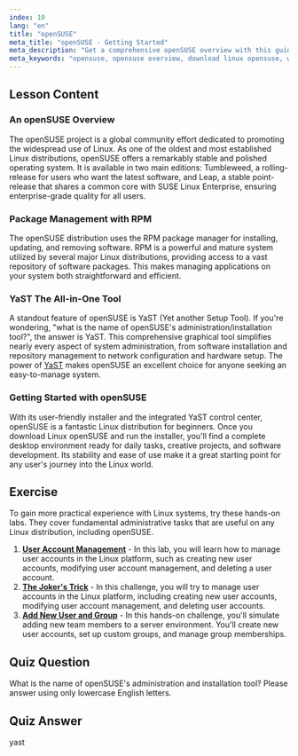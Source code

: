 ```yaml
---
index: 10
lang: "en"
title: "openSUSE"
meta_title: "openSUSE - Getting Started"
meta_description: "Get a comprehensive openSUSE overview with this guide. Learn about its history, RPM packages, and the powerful YaST tool. Discover why openSUSE is a stable, user-friendly choice and where to download Linux openSUSE."
meta_keywords: "opensuse, opensuse overview, download linux opensuse, what is the name of opensuse's administration/installation tool?, Linux distribution, RPM, YaST, Linux for beginners"
---
```


## Lesson Content

### An openSUSE Overview

The openSUSE project is a global community effort dedicated to promoting the widespread use of Linux. As one of the oldest and most established Linux distributions, openSUSE offers a remarkably stable and polished operating system. It is available in two main editions: Tumbleweed, a rolling-release for users who want the latest software, and Leap, a stable point-release that shares a common core with SUSE Linux Enterprise, ensuring enterprise-grade quality for all users.

### Package Management with RPM

The openSUSE distribution uses the RPM package manager for installing, updating, and removing software. RPM is a powerful and mature system utilized by several major Linux distributions, providing access to a vast repository of software packages. This makes managing applications on your system both straightforward and efficient.

### YaST The All-in-One Tool

A standout feature of openSUSE is YaST (Yet another Setup Tool). If you're wondering, "what is the name of openSUSE's administration/installation tool?", the answer is YaST. This comprehensive graphical tool simplifies nearly every aspect of system administration, from software installation and repository management to network configuration and hardware setup. The power of [YaST](http://yast.github.io/) makes openSUSE an excellent choice for anyone seeking an easy-to-manage system.

### Getting Started with openSUSE

With its user-friendly installer and the integrated YaST control center, openSUSE is a fantastic Linux distribution for beginners. Once you download Linux openSUSE and run the installer, you'll find a complete desktop environment ready for daily tasks, creative projects, and software development. Its stability and ease of use make it a great starting point for any user's journey into the Linux world.

## Exercise

To gain more practical experience with Linux systems, try these hands-on labs. They cover fundamental administrative tasks that are useful on any Linux distribution, including openSUSE.

1.  **[User Account Management](https://labex.io/labs/linux-user-account-management-49)** - In this lab, you will learn how to manage user accounts in the Linux platform, such as creating new user accounts, modifying user account management, and deleting a user account.
2.  **[The Joker's Trick](https://labex.io/labs/linux-the-joker-s-trick-270247)** - In this challenge, you will try to manage user accounts in the Linux platform, including creating new user accounts, modifying user account management, and deleting user accounts.
3.  **[Add New User and Group](https://labex.io/labs/linux-add-new-user-and-group-17987)** - In this hands-on challenge, you'll simulate adding new team members to a server environment. You'll create new user accounts, set up custom groups, and manage group memberships.

## Quiz Question

What is the name of openSUSE's administration and installation tool? Please answer using only lowercase English letters.

## Quiz Answer

yast
